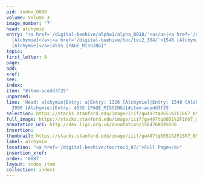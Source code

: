 ```yaml
---
pid: index_0088
volume: Volume 3
image_number: '7'
head: alchymie
entry: "<a href='/digital-beehive/alpha1/alpha_0018/'>a</a>|<a href='/digital-beehive/toc/toc2_259/'>1326
  [Alchymie]</a>|<a href='/digital-beehive/toc/toc2_304/'>1548 [Alchymie]</a>|<a href='/digital-beehive/toc/toc2_374/'>2090
  [Alchymie]</a>|4555 [PAGE_MISSING]"
topic: 
first_letter: A
page: 
add: 
xref: 
see: 
index: 
item: "#item-acedd3f25"
unparsed: 
line: 'Head: alchymie|Entry: a|Entry: 1326 [Alchymie]|Entry: 1548 [Alchymie]|Entry:
  2090 [Alchymie]|Entry: 4555 [PAGE_MISSING]|#item-acedd3f25'
selection: https://stacks.stanford.edu/image/iiif/gw497tq8651%2F1607_0950/1608,722,717,154/full/0/default.jpg
full_image: https://stacks.stanford.edu/image/iiif/gw497tq8651%2F1607_0950/full/full/0/default.jpg
annotation_uri: http://dev.llgc.org.uk/annotation/1564768095550
insertion: 
thumbnail: https://stacks.stanford.edu/image/iiif/gw497tq8651%2F1607_0950/1608,722,717,154/150,/0/default.jpg
label: alchymie
location: "<a href='/digital-beehive/toc/toc3_07/'>Full Page</a>"
insertion_xref: 
order: '0087'
layout: index_item
collection: index1
---
```

